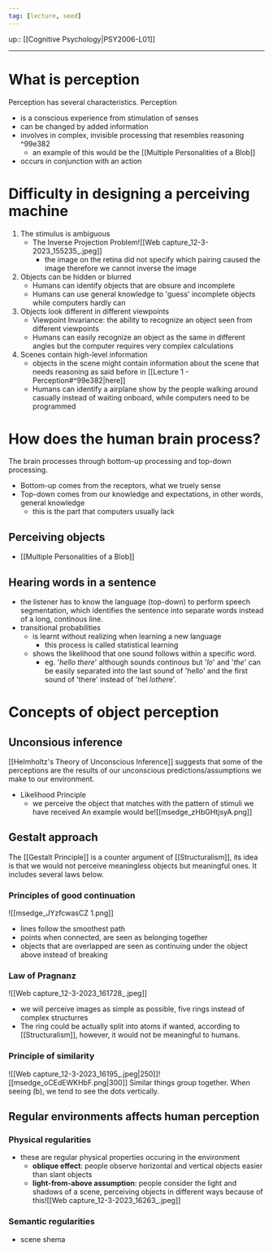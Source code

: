 ```yaml
---
tag: [lecture, seed]
---
```

up:: [[Cognitive Psychology|PSY2006-L01]]
___
# What is perception
Perception has several characteristics.
Perception
- is a conscious experience from stimulation of senses
- can be changed by added information
- involves in complex, invisible processing that resembles reasoning ^99e382
	- an example of this would be the [[Multiple Personalities of a Blob]]
- occurs in conjunction with an action
# Difficulty in designing a perceiving machine
1. The stimulus is ambiguous
	- The Inverse Projection Problem![[Web capture_12-3-2023_155235_.jpeg]]
		- the image on the retina did not specify which pairing caused the image therefore we cannot inverse the image
2. Objects can be hidden or blurred
	- Humans can identify objects that are obsure and incomplete
	- Humans can use general knowledge to 'guess' incomplete objects while computers hardly can
3. Objects look different in different viewpoints
	- Viewpoint Invariance: the ability to recognize an object seen from different viewpoints
	- Humans can easily recognize an object as the same in different angles but the computer requires very complex calculations
4. Scenes contain high-level information
	- objects in the scene might contain information about the scene that needs reasoning as said before in [[Lecture 1 - Perception#^99e382|here]]
	- Humans can identify a airplane show by the people walking around casually instead of waiting onboard, while computers need to be programmed
# How does the human brain process?
The brain processes through bottom-up processing and top-down processing.
- Bottom-up comes from the receptors, what we truely sense 
- Top-down comes from our knowledge and expectations, in other words, general knowledge
	- this is the part that computers usually lack
## Perceiving objects
- [[Multiple Personalities of a Blob]]
## Hearing words in a sentence
- the listener has to know the language (top-down) to perform speech segmentation, which identifies the sentence into separate words instead of a long, continous line.
- transitional probabilities 
	- is learnt without realizing when learning a new language
		- this process is called statistical learning
	- shows the likelihood that one sound follows within a specific word.
		- eg. '*hello there*' although sounds continous but '*lo*' and '*the*' can be easily separated into the last sound of 'hello' and the first sound of 'there' instead of 'hel *lothe*re'.
# Concepts of object perception
## Unconsious inference
[[Helmholtz's Theory of Unconscious Inference]] suggests that some of the perceptions are the results of our unconscious predictions/assumptions we make to our environment.
- Likelihood Principle
	- we perceive the object that matches with the pattern of stimuli we have received
An example would be![[msedge_zHbGHtjsyA.png]]
## Gestalt approach
The [[Gestalt Principle]] is a counter argument of [[Structuralism]], its idea is that we would not perceive meaningless objects but meaningful ones.
It includes several laws below.
### Principles  of good continuation
![[msedge_JYzfcwasCZ 1.png]]
- lines follow the smoothest path
- points when connected, are seen as belonging together
- objects that are overlapped are seen as continuing under the object above instead of breaking
### Law of Pragnanz
![[Web capture_12-3-2023_161728_.jpeg]]
- we will perceive images as simple as possible, five rings instead of complex structurres 
- The ring could be actually split into atoms if wanted, according to [[Structuralism]], however, it would not be meaningful to humans.
### Principle of similarity
![[Web capture_12-3-2023_16195_.jpeg|250]]![[msedge_oCEdEWKHbF.png|300]]
Similar things group together. When seeing (b), we tend to see the dots vertically.
## Regular environments affects human perception
### Physical regularities
- these are regular physical properties occuring in the environment
	- **oblique effect**: people observe horizontal and vertical objects easier than slant objects
	- **light-from-above assumption**: people consider the light and shadows of a scene, perceiving objects in different ways because of this![[Web capture_12-3-2023_16263_.jpeg]]
### Semantic regularities
- scene shema 


